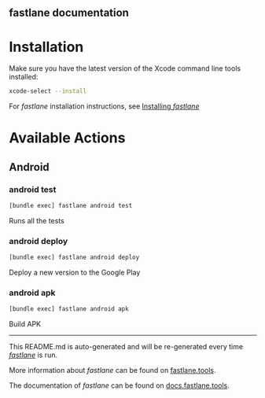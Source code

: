 fastlane documentation
----

# Installation

Make sure you have the latest version of the Xcode command line tools installed:

```sh
xcode-select --install
```

For _fastlane_ installation instructions, see [Installing _fastlane_](https://docs.fastlane.tools/#installing-fastlane)

# Available Actions

## Android

### android test

```sh
[bundle exec] fastlane android test
```

Runs all the tests

### android deploy

```sh
[bundle exec] fastlane android deploy
```

Deploy a new version to the Google Play

### android apk

```sh
[bundle exec] fastlane android apk
```

Build APK

----

This README.md is auto-generated and will be re-generated every time [_fastlane_](https://fastlane.tools) is run.

More information about _fastlane_ can be found on [fastlane.tools](https://fastlane.tools).

The documentation of _fastlane_ can be found on [docs.fastlane.tools](https://docs.fastlane.tools).
